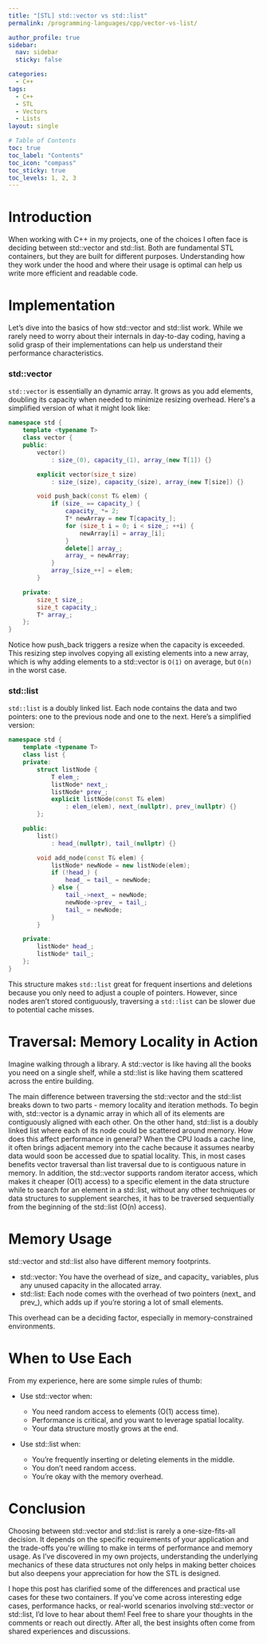 ```yaml
---
title: "[STL] std::vector vs std::list"
permalink: /programming-languages/cpp/vector-vs-list/

author_profile: true
sidebar:
  nav: sidebar
  sticky: false

categories:
  - C++
tags: 
  - C++
  - STL
  - Vectors
  - Lists
layout: single

# Table of Contents
toc: true
toc_label: "Contents"
toc_icon: "compass"
toc_sticky: true
toc_levels: 1, 2, 3
---
```

<!--  -->
<!--  -->

# Introduction
When working with C++ in my projects, one of the choices I often face is deciding between std::vector and std::list.
 Both are fundamental STL containers, but they are built for different purposes. Understanding how they work under the hood and where their usage is optimal can help us write more efficient and readable code.

# Implementation
Let’s dive into the basics of how std::vector and std::list work. While we rarely need to worry about their internals in day-to-day coding, having a solid grasp of their implementations can help us understand their performance characteristics.

### std::vector
`std::vector` is essentially an dynamic array. It grows as you add elements, doubling its capacity when needed to minimize resizing overhead. Here's a simplified version of what it might look like:
```cpp
namespace std {
    template <typename T>
    class vector {
    public:
        vector()
            : size_(0), capacity_(1), array_(new T[1]) {}

        explicit vector(size_t size)
            : size_(size), capacity_(size), array_(new T[size]) {}

        void push_back(const T& elem) {
            if (size_ == capacity_) {
                capacity_ *= 2;
                T* newArray = new T[capacity_];
                for (size_t i = 0; i < size_; ++i) {
                    newArray[i] = array_[i];
                }
                delete[] array_;
                array_ = newArray;
            }
            array_[size_++] = elem;
        }

    private:
        size_t size_;
        size_t capacity_;
        T* array_;
    };
}
```
Notice how push_back triggers a resize when the capacity is exceeded.
This resizing step involves copying all existing elements into a new array, which is why adding elements to a std::vector is `O(1)` on average, but `O(n)` in the worst case.

### std::list
`std::list` is a doubly linked list. Each node contains the data and two pointers: one to the previous node and one to the next. Here’s a simplified version:
```cpp
namespace std {
    template <typename T>
    class list {
    private:
        struct listNode {
            T elem_;
            listNode* next_;
            listNode* prev_;
            explicit listNode(const T& elem)
                : elem_(elem), next_(nullptr), prev_(nullptr) {}
        };

    public:
        list()
            : head_(nullptr), tail_(nullptr) {}

        void add_node(const T& elem) {
            listNode* newNode = new listNode(elem);
            if (!head_) {
                head_ = tail_ = newNode;
            } else {
                tail_->next_ = newNode;
                newNode->prev_ = tail_;
                tail_ = newNode;
            }
        }

    private:
        listNode* head_;
        listNode* tail_;
    };
}
```
This structure makes `std::list` great for frequent insertions and deletions because you only need to adjust a couple of pointers. However, since nodes aren’t stored contiguously, traversing a `std::list` can be slower due to potential cache misses.

# Traversal: Memory Locality in Action
Imagine walking through a library. A std::vector is like having all the books you need on a single shelf, while a std::list is like having them scattered across the entire building.  

The main difference between traversing the std::vector and the std::list breaks down to two parts - memory locality and iteration methods. To begin with, std::vector is a dynamic array in which all of its elements are contiguously aligned with each other. On the other hand, std::list is a doubly linked list where each of its node could be scattered around memory. How does this affect performance in general? When the CPU loads a cache line, it often brings adjacent memory into the cache because it assumes nearby data would soon be accessed due to spatial locality. This, in most cases benefits vector traversal than list traversal due to is contiguous nature in memory. In addition, the std::vector supports random iterator access, which makes it cheaper (O(1) access) to a specific element in the data structure while to search for an element in a std::list, without any other techniques or data structures to supplement searches, it has to be traversed sequentially from the beginning of the std::list (O(n) access).  

# Memory Usage
std::vector and std::list also have different memory footprints.

- std::vector: You have the overhead of size_ and capacity_ variables, plus any unused capacity in the allocated array.
- std::list: Each node comes with the overhead of two pointers (next_ and prev_), which adds up if you’re storing a lot of small elements.  

This overhead can be a deciding factor, especially in memory-constrained environments.

# When to Use Each
From my experience, here are some simple rules of thumb:

- Use std::vector when:

    - You need random access to elements (O(1) access time).
    - Performance is critical, and you want to leverage spatial locality.
    - Your data structure mostly grows at the end.

- Use std::list when:

    - You’re frequently inserting or deleting elements in the middle.
    - You don’t need random access.
    - You’re okay with the memory overhead.

# Conclusion
Choosing between std::vector and std::list is rarely a one-size-fits-all decision. It depends on the specific requirements of your application and the trade-offs you're willing to make in terms of performance and memory usage. As I’ve discovered in my own projects, understanding the underlying mechanics of these data structures not only helps in making better choices but also deepens your appreciation for how the STL is designed.  

I hope this post has clarified some of the differences and practical use cases for these two containers. If you’ve come across interesting edge cases, performance hacks, or real-world scenarios involving std::vector or std::list, I’d love to hear about them! Feel free to share your thoughts in the comments or reach out directly. After all, the best insights often come from shared experiences and discussions.
